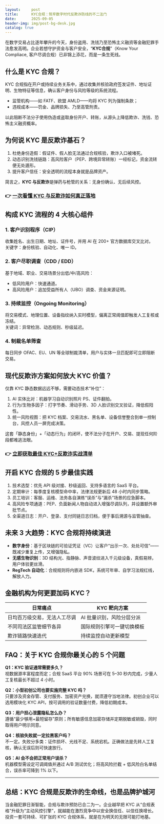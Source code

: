 ```yaml
---
layout:     post
title:      KYC合规：筑牢数字时代反欺诈防线的不二法门
date:       2025-09-05
header-img: img/post-bg-desk.jpg
catalog: true
---
```


在数字交易占比逐年攀升的今天，身份盗用、洗钱乃至恐怖主义融资等金融犯罪手法愈发高明。企业若想守护资金与客户安全，“**KYC合规**”（Know Your Compliace, 客户尽调合规）已非锦上添花，而是一条生死线。

## 什么是 KYC 合规？

KYC 合规指在开户或持续业务关系中，通过收集并核验政府签发证件、地址证明、生物特征等信息，确认客户身份与风险等级的系统流程。  
- 监管机构——如 FATF、欧盟 AMLD——均将 KYC 列为强制条款；  
- 违规成本——罚金、品牌损失、乃至高管刑责。

以此阻断不法分子使用伪造或盗取身份开户、转账，从源头上降低欺诈、洗钱、恐怖主义融资概率。

## 为何说 KYC 是反欺诈基石？

1. 杜绝身份造假：假证件、假人脸无法通过合规核验，欺诈入口被堵死。  
2. 动态识别洗钱链路：高风险客户（PEP、跨境异常转账）一经标记，资金流转便无处遁形。  
3. 提升客户信任：安全透明的流程本身就是品牌资产。

简言之，**KYC 与反欺诈**是弹药与枪管的关系：无身份确认、无后续风控。

### 👉 [一次看懂 KYC 与反欺诈如何真正落地](https://okxdog.com/)

## 构成 KYC 流程的 4 大核心组件

### 1. 客户识别程序（CIP）  
收集姓名、出生日期、地址、证件号，并用 AI 在 200+ 官方数据库交叉比对。  
关键字：身份核验、自动化、唯一 ID。

### 2. 客户尽职调查（CDD / EDD）  
基于地域、职业、交易场景分出低/中/高风险：  
- 低风险用户：快速通道。  
- 高风险用户：追加受益所有人（UBO）调查、资金来源证明。

### 3. 持续监控（Ongoing Monitoring）  
将交易模式、地理位置、设备指纹纳入实时模型，偏离正常阈值即触发人工复核或冻结。  
关键词：异常检测、动态规则、秒级延迟。

### 4. 制裁名单筛查  
每日同步 OFAC、EU、UN 等全球制裁清单，用户与实体一旦匹配即可立即阻断交易。

## 现代反欺诈方案如何放大 KYC 价值？

仅靠 KYC 静态数据远远不够，需要动态技术“补位”：

1. AI 实体比对：机器学习自动识别照片 PS、证件翻拍。  
2. 行为/生物多因子：打字节奏、滑动手势、3D 人脸识别交叉验证，降低假阳性。  
3. 统一风险视图：把 KYC 档案、交易流水、黑名单、设备信誉整合到单一控制台，风控人员一屏完成决策。

这套「静态身份」+「动态行为」的闭环，使不法分子在开户、交易、提现任何阶段都难逃法眼。  
### 👉 [立即获取最佳 KYC+反欺诈实战清单](https://okxdog.com/)

## 开启 KYC 合规的 5 步最佳实践

1. 技术选型：优先 API 级对接、秒级返回、支持多语言的 SaaS 平台。  
2. 定期审计：每季度复核模型命中率，法律法规更新后 48 小时内同步策略。  
3. 员工培训：客服、运维、法务各自演练“误杀”与“漏杀”场景的应急脚本。  
4. 高风险专项通道：PEP、负面新闻人物自动进入增强尽调队列，并设置额外审批节点。  
5. 全渠道日志：开户、登录、支付同链日志归档，便于事后溯源与监管抽查。

## 未来 3 大趋势：KYC 合规将持续演进

- **数字身份**：基于区块链的可验证凭证（VC）让客户“出示一次、处处可信”——既减少重复上传，又增强隐私。  
- **无感生物识别**：3D 结构光、指静脉、声音波纹进入千元级设备，真假易辨，用户体验更丝滑。  
- **RegTech 自动化**：合规规则将内嵌进 SDK，系统可年审、自学习法规红线，解放人力。

## 金融机构为何更要加码 KYC？

| 日常痛点 | KYC 靶向方案 |
| --- | --- |
| 日均百万级交易，无法人工尽调 | AI 批量识别，风险分层分派 |
| 不同司法区监管细节各异 | 国际规则引擎可一键切换模板 |
| 欺诈链路快速迭代 | 持续监控自动更新模型 |

## FAQ：关于 KYC 合规你最关心的 5 个问题

**Q1：KYC 验证通常需要多久？**  
视数据源丰富程度而定；合规 SaaS 平台 90% 场景可在 5–30 秒内完成，少量人工复核最长不超过 4 小时。

**Q2：小型初创公司也要实施完整 KYC 吗？**  
只要涉及资金存管、支付服务、加密资产兑换，就须遵守当地法律。初创企业可以选用模块化 KYC API，按可调用的验证数量付费，降低初期成本。

**Q3：用户担心泄露隐私怎么办？**  
遵循“最少够用+最短留存”原则；所有敏感信息加密存储并定期脱敏或销毁，同时取得用户明示同意。

**Q4：核验失败就一定拉黑客户吗？**  
不一定。失败分多类：证件损坏、光线不足、系统宕机。正确做法是先转人工复核，确认无误后则可快速放行。

**Q5：AI 会不会把正常用户误杀？**  
机器模型需设定可调阈值并通过 A/B 测试优化；将高风险拦截 + 低风险白名单结合，误杀率可降到 1% 以下。

---

## 总结：KYC 合规是反欺诈的生命线，也是品牌护城河

当金融犯罪日渐智能，合规与欺诈预防已合二为一。企业越早把 KYC 从“合规表格”升级为“主动风控引擎”，就越能在激烈竞争中以安全换信任、以信任换增长。投资一套可持续、可扩张的 KYC 合规体系，就是在为明天的无限可能打地基。